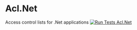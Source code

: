 # Acl.Net
Access control lists for .Net applications
[![Run Tests Acl.Net](https://github.com/vnedyalkov91/Acl.Net/actions/workflows/dotnet.yml/badge.svg)](https://github.com/vnedyalkov91/Acl.Net/actions/workflows/dotnet.yml)
